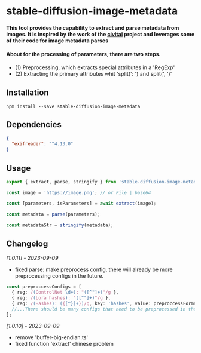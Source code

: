 # stable-diffusion-image-metadata

#### This tool provides the capability to extract and parse metadata from images. It is inspired by the work of the [civitai][civitai] project and leverages some of their code for image metadata parses

#### About for the processing of parameters, there are two steps.

- (1) Preprocessing, which extracts special attributes in a 'RegExp'
- (2) Extracting the primary attributes whit 'split(': ') and split(', ')'

## Installation

`npm install --save stable-diffusion-image-metadata`

## Dependencies

```json
{
  "exifreader": "^4.13.0"
}
```

## Usage

```typescript
export { extract, parse, stringify } from 'stable-diffusion-image-metadata';

const image = 'https://image.png'; // or File | base64

const [parameters, isParameters] = await extract(image);

const metadata = parse(parameters);

const metadataStr = stringify(metadata);
```

## Changelog

_[1.0.11] - 2023-09-09_

- fixed parse: make preprocess config, there will already be more preprocessing configs in the future.

```typescript
const preproccessConfigs = [
  { reg: /(ControlNet \d+): "([^"]+)"/g },
  { reg: /(Lora hashes): "([^"]+)"/g },
  { reg: /(Hashes): ({[^}]+})/g, key: 'hashes', value: preproccessFormatJSONValueFn },
  //...There should be many configs that need to be preprocessed in the future
];
```

_[1.0.10] - 2023-09-09_

- remove 'buffer-big-endian.ts'
- fixed function 'extract' chinese problem

[civitai]: https://github.com/civitai/civitai/blob/b367192a05a3ac0d9a064f978ba3077d8e0aab1b/src/utils/metadata/automatic.metadata.ts
